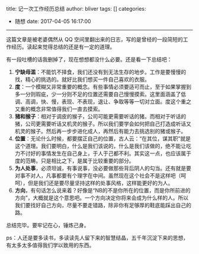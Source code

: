 title: 记一次工作经历总结
author: bliver
tags: []
categories:
  - 随想
date: 2017-04-05 16:17:00
---
这篇文章是被老婆偶然从 QQ 空间里翻出来的日志，写的是曾经的一段简短的工作经历。读起来觉得总结的还是有一定的道理。

<!-- more -->

有一段吐槽的话我删掉了，现在想想都没什么必要。还是看一下总结吧：

1. **宁缺毋滥**：不能饥不择食，我们还没有到无法生存的地步。工作是要慢慢的找，精心的挑选的。就好比我们想买一件自己喜欢的衣服。
2. **度**：一个模糊又非常重要的概念。有些事情必须要适可而止，至于如果掌握到多一分则瑕疵，少一分则不足的位置还需要自己慢慢摸索。这里面涵盖了低调、高调，快、慢，表现、不表现，退让、争取等等一切对立面。度这个重之又重的概念非常值得我们一直去摸索。
3. **猪和猴子**：相对于调皮的猴子，公司可能更需要听话的猪。而相对于听话的猪，公司更需要听话又机灵的猴子。所以我们要学会如何把自己打造成听话又机灵的猴子。然后再一步步进化成人，再然后有能力去挑选别的猪或猴子。
4. **位置**：无论什么时候，都要摆正自己的位置，古人云：“在其位，谋其职”就是这个道理。我们要明白，什么是我们该说的，什么是我们该做的，绝不能让吃力不讨好的事情发生在自己身上，于人于己都不利。其实这一点，也应该属于度的范畴。只是相比之下，是属于比较重要的部分。
5. **为人处事**，必须坦诚，有事说事，没必要做那些背后阴人的勾当。还有就是要对事不对人，凡事都要有个理字在中间。虽然现在这个社会不是这样吧（呵呵），但是我们还是要尽量坚持这样的处事风格，这样能更好的为人。
6. **方向**，有句话怎么说来着？好像是“NB的不是你所在的位置，而是你所前进的方向”，大概就是这个意思吧。一个方向决定你将来会成为什么样的人。所以我们要找好自己方向，尽量不要走错路，除非你有足够厚的鞋底能踩出自己的路。

总结完毕。要牢记在心，锤炼己身。

ps：人还是要多读书，多读读先人留下来的智慧结晶，五千年沉淀下来的思想，有太多太多值得我们学以致用的东西。